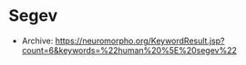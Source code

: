 # Segev

- Archive: https://neuromorpho.org/KeywordResult.jsp?count=6&keywords=%22human%20%5E%20segev%22

